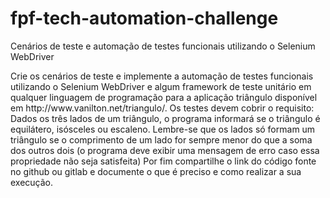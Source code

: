 # fpf-tech-automation-challenge
Cenários de teste e automação de testes funcionais  utilizando o Selenium WebDriver

<p>Crie os cenários de teste e implemente a automação de testes funcionais 
utilizando o Selenium WebDriver e algum framework de teste unitário em 
qualquer linguagem de programação para a aplicação triângulo disponível 
em http://www.vanilton.net/triangulo/. Os testes devem cobrir o requisito:  
Dados os três lados de um triângulo, o programa informará se o triângulo é equilátero, 
isósceles ou escaleno. Lembre-se que os lados só formam um triângulo se o comprimento 
de um lado for sempre menor do que a soma dos outros dois (o programa deve exibir uma 
mensagem de erro caso essa propriedade não seja satisfeita) 
Por fim compartilhe o link do código fonte no github ou gitlab e documente o que é 
preciso e como realizar a sua execução.</p>  
